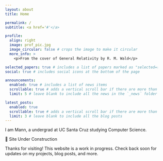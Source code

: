 ```yaml
---
layout: about
title: Home

permalink: /
subtitle: <a href='#'</a>

profile:
  align: right
  image: prof_pic.jpg
  image_circular: false # crops the image to make it circular
  more_info: >
    <p>From the cover of General Relativity by R. M. Wald</p>

selected_papers: true # includes a list of papers marked as "selected={true}"
social: true # includes social icons at the bottom of the page

announcements:
  enabled: true # includes a list of news items
  scrollable: true # adds a vertical scroll bar if there are more than 3 news items
  limit: 5 # leave blank to include all the news in the `_news` folder

latest_posts:
  enabled: true
  scrollable: true # adds a vertical scroll bar if there are more than 3 new posts items
  limit: 3 # leave blank to include all the blog posts
---
```


I am Mann, a undergrad at UC Santa Cruz studying Computer Science.

🚧 Site Under Construction


Thanks for visiting! This website is a work in progress. Check back soon for updates on my projects, blog posts, and more.

